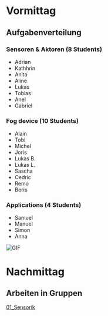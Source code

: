 # Vormittag

## Aufgabenverteilung

### Sensoren & Aktoren (8 Students)
  * Adrian 
  * Kathhrin
  * Anita
  * Aline
  * Lukas 
  * Tobias
  * Anel
  * Gabriel

### Fog device (10 Students)
  * Alain
  * Tobi
  * Michel
  * Joris
  * Lukas B.
  * Lukas L.
  * Sascha
  * Cedric
  * Remo
  * Boris

### Applications (4 Students)
  * Samuel
  * Manuel
  * Simon
  * Anna 

![GIF](https://media.giphy.com/media/3o7TKEfWvUk3eUEWwo/giphy.gif)

# Nachmittag

## Arbeiten in Gruppen

[01_Sensorik](./01_Sensors/Prot_Sens_05102018.md)